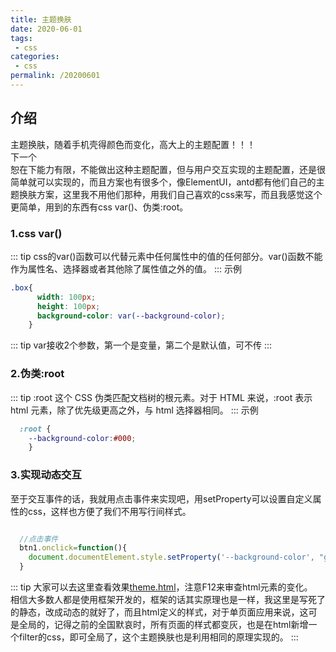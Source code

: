 ```yaml
---
title: 主题换肤
date: 2020-06-01
tags:
 - css
categories:
 - css
permalink: /20200601
---
```


## 介绍
主题换肤，随着手机壳得颜色而变化，高大上的主题配置！！！</br>
下一个</br>
恕在下能力有限，不能做出这种主题配置，但与用户交互实现的主题配置，还是很简单就可以实现的，而且方案也有很多个，像ElementUI，antd都有他们自己的主题换肤方案，这里我不用他们那种，用我们自己喜欢的css来写，而且我感觉这个更简单，用到的东西有css var()、伪类:root。

### 1.css var()
::: tip
css的var()函数可以代替元素中任何属性中的值的任何部分。var()函数不能作为属性名、选择器或者其他除了属性值之外的值。
:::
示例
```css
.box{
      width: 100px;
      height: 100px;
      background-color: var(--background-color);
    }
```
::: tip
var接收2个参数，第一个是变量，第二个是默认值，可不传
:::

### 2.伪类:root
::: tip
:root 这个 CSS 伪类匹配文档树的根元素。对于 HTML 来说，:root 表示 html 元素，除了优先级更高之外，与 html 选择器相同。
:::
示例
```css
  :root {
    --background-color:#000; 
    }
```

### 3.实现动态交互
至于交互事件的话，我就用点击事件来实现吧，用setProperty可以设置自定义属性的css，这样也方便了我们不用写行间样式。
```js

  //点击事件
  btn1.onclick=function(){
    document.documentElement.style.setProperty('--background-color', "green");
  }
```

::: tip
大家可以去这里查看效果<a href="http://phy-lei.cn:8081" target="_Blank">theme.html</a>，注意F12来审查html元素的变化。</br>
相信大多数人都是使用框架开发的，框架的话其实原理也是一样，我这里是写死了的静态，改成动态的就好了，而且html定义的样式，对于单页面应用来说，这可是全局的，记得之前的全国默哀时，所有页面的样式都变灰，也是在html新增一个filter的css，即可全局了，这个主题换肤也是利用相同的原理实现的。
:::



